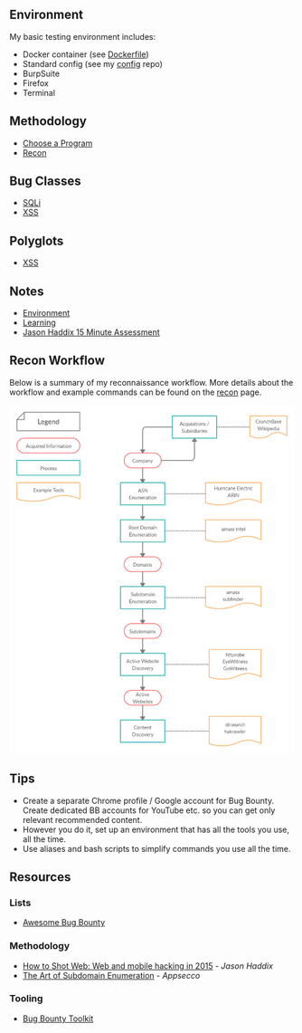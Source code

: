 ## Environment

My basic testing environment includes:
- Docker container (see [Dockerfile](Dockerfile))
- Standard config (see my [config](https://github.com/JakobRPennington/config) repo)
- BurpSuite
- Firefox
- Terminal

## Methodology

- [Choose a Program](methodology/00-choose-program.md)
- [Recon](methodology/01-recon.md)

## Bug Classes

- [SQLi](bug-classes/sqli.md)
- [XSS](bug-classes/xss.md)

## Polyglots

- [XSS](lists/xss-polyglots.md)

## Notes

- [Environment](methodology/a-environment.md)
- [Learning](methodology/b-learn.md)
- [Jason Haddix 15 Minute Assessment](methodology/c-jhaddix-15-min-assessment.md)

## Recon Workflow

Below is a summary of my reconnaissance workflow. More details about the workflow and example commands can be found on the [recon](methodology/01-recon.md) page.

![Recon Workflow](media/recon.png)

## Tips
- Create a separate Chrome profile / Google account for Bug Bounty. Create dedicated BB accounts for YouTube etc. so you can get only relevant recommended content.
- However you do it, set up an environment that has all the tools you use, all the time.
- Use aliases and bash scripts to simplify commands you use all the time.


## Resources

### Lists
- [Awesome Bug Bounty](https://github.com/djadmin/awesome-bug-bounty)

### Methodology
- [How to Shot Web: Web and mobile hacking in 2015](https://www.youtube.com/watch?v=-FAjxUOKbdI) - _Jason Haddix_
- [The Art of Subdomain Enumeration](https://github.com/appsecco/the-art-of-subdomain-enumeration) - _Appsecco_

### Tooling
- [Bug Bounty Toolkit](https://github.com/AlexisAhmed/BugBountyToolkit)
